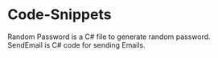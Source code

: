 # Code-Snippets
Random Password is a C# file to generate random password.</br>
SendEmail is C# code for sending Emails.
